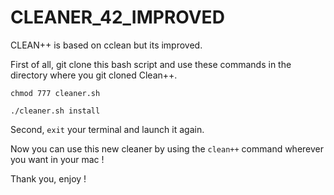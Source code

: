 # CLEANER_42_IMPROVED

CLEAN++ is based on cclean but its improved.

First of all, git clone this bash script and use these commands in the directory where you git cloned Clean++.

`chmod 777 cleaner.sh`

`./cleaner.sh install`

Second, `exit` your terminal and launch it again.

Now you can use this new cleaner by using the `clean++` command wherever you want in your mac !

Thank you, enjoy !
